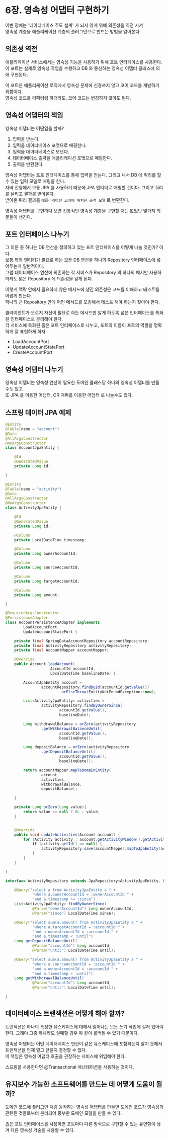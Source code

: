 # 6장. 영속성 어댑터 구현하기

이번 장에는 '데이터베이스 주도 설계' 가 되지 않게 위해 의존성을 역전 시켜 <br>
영속성 계층을 애플리케이션 계층의 플러그인으로 만드는 방법을 알아본다.

## 의존성 역전

애플리케이션 서비스에서는 영속성 기능을 사용하기 위해 포트 인터페이스를 사용한다. <br>
이 포트는 실제로 영속성 작업을 수행하고 DB 와 통신하는 영속성 어댑터 클래스에 의애 구현된다.

이 포트은 애플리케이션 로직에서 영속성 문제에 신경쓰지 않고 코어 코드를 개발하기 위함이다. <br>
영속성 코드를 리팩터링 하더라도, 코어 코드는 변경하지 않아도 된다.

## 영속성 어댑터의 책임

영속성 어댑터는 어떤일을 할까?

1. 입력을 받는다.
2. 입력을 데이터베이스 포맷으로 매핑한다.
3. 입력을 데이터베이스로 보낸다.
4. 데이터베이스 출력을 애플리케이션 포맷으로 매핑한다.
5. 출력을 반환한다.

영속성 어댑터는 포트 인터페이스를 통해 입력을 받는다. 그리고 나서 DB 에 쿼리를 할 수 있는 입력 모델로 매핑을 한다. <br>
자바 진영에서 보통 JPA 를 사용하기 때문에 JPA 엔티티로 매핑할 것이다. 그리고 쿼리를 날리고 결과를 받아온다. <br>
받아온 쿼리 결과를 `애플리케이션 코어에 위치한 출력 모델` 로 변환한다.

영속성 어댑터를 구현하다 보면 전통적인 영속성 계층을 구현할 때는 없었던 몇가지 의문들이 생긴다.

## 포트 인터페이스 나누기

그 의문 중 하나는 DB 연산을 정의하고 있는 포트 인터페이스를 어떻게 나눌 것인가? 이다. <br>
보통 특정 엔티티가 필요로 하는 모든 DB 연산을 하나의 Repository 인터페이스에 넣어두는게 일반적이다. <br>
그럼 데이터베이스 연산에 의존하는 각 서비스가 Repository 의 하나의 메서만 사용하더라도 넓은 Repository 에 의존성을 갖게 된다. <br>

이렇게 맥락 안에서 필요하지 않은 메서드에 생긴 의존성은 코드를 이해하고 테스트를 어렵게 만든다. <br>
하나의 큰 Repository 안에 어떤 메서드를 모킹해서 테스트 해야 하는지 찾아야 한다.

클라이언트가 오로지 자신이 필요로 하는 메서드만 알게 하도록 넓은 인터페이스를 특화된 인터페이스로 분리해야 한다. <br>
각 서비스에 특화된 좁은 포트 인터페이스로 나누고, 포트의 이름이 포트의 역할을 명확하게 잘 표현하게 하자

* LoadAccountPort
* UpdateAccountStatePort
* CreateAccountPort

## 영속성 어댑터 나누기

영속성 어댑터는 영속성 연산이 필요한 도메인 클래스당 하나의 영속성 어댑터를 만들 수도 있고 <br>
또 JPA 를 이용한 어댑터, OR 매퍼를 이용한 어댑터 로 나눌수도 있다.

## 스프링 데이터 JPA 예제

```java
@Entity
@Table(name = "account")
@Data
@AllArgsConstructor
@NoArgsConstructor
class AccountJpaEntity {

	@Id
	@GeneratedValue
	private Long id;

}
```

```java
@Entity
@Table(name = "activity")
@Data
@AllArgsConstructor
@NoArgsConstructor
class ActivityJpaEntity {

	@Id
	@GeneratedValue
	private Long id;

	@Column
	private LocalDateTime timestamp;

	@Column
	private Long ownerAccountId;

	@Column
	private Long sourceAccountId;

	@Column
	private Long targetAccountId;

	@Column
	private Long amount;

}

```

```java
@RequiredArgsConstructor
@PersistenceAdapter
class AccountPersistenceAdapter implements
		LoadAccountPort,
		UpdateAccountStatePort {

	private final SpringDataAccountRepository accountRepository;
	private final ActivityRepository activityRepository;
	private final AccountMapper accountMapper;

	@Override
	public Account loadAccount(
					AccountId accountId,
					LocalDateTime baselineDate) {

		AccountJpaEntity account =
				accountRepository.findById(accountId.getValue())
						.orElseThrow(EntityNotFoundException::new);

		List<ActivityJpaEntity> activities =
				activityRepository.findByOwnerSince(
						accountId.getValue(),
						baselineDate);

		Long withdrawalBalance = orZero(activityRepository
				.getWithdrawalBalanceUntil(
						accountId.getValue(),
						baselineDate));

		Long depositBalance = orZero(activityRepository
				.getDepositBalanceUntil(
						accountId.getValue(),
						baselineDate));

		return accountMapper.mapToDomainEntity(
				account,
				activities,
				withdrawalBalance,
				depositBalance);

	}

	private Long orZero(Long value){
		return value == null ? 0L : value;
	}


	@Override
	public void updateActivities(Account account) {
		for (Activity activity : account.getActivityWindow().getActivities()) {
			if (activity.getId() == null) {
				activityRepository.save(accountMapper.mapToJpaEntity(activity));
			}
		}
	}

}
```

```java
interface ActivityRepository extends JpaRepository<ActivityJpaEntity, Long> {

	@Query("select a from ActivityJpaEntity a " +
			"where a.ownerAccountId = :ownerAccountId " +
			"and a.timestamp >= :since")
	List<ActivityJpaEntity> findByOwnerSince(
			@Param("ownerAccountId") Long ownerAccountId,
			@Param("since") LocalDateTime since);

	@Query("select sum(a.amount) from ActivityJpaEntity a " +
			"where a.targetAccountId = :accountId " +
			"and a.ownerAccountId = :accountId " +
			"and a.timestamp < :until")
	Long getDepositBalanceUntil(
			@Param("accountId") Long accountId,
			@Param("until") LocalDateTime until);

	@Query("select sum(a.amount) from ActivityJpaEntity a " +
			"where a.sourceAccountId = :accountId " +
			"and a.ownerAccountId = :accountId " +
			"and a.timestamp < :until")
	Long getWithdrawalBalanceUntil(
			@Param("accountId") Long accountId,
			@Param("until") LocalDateTime until);

}
```

## 데이터베이스 트랜잭션은 어떻게 해야 할까?

트랜잭션은 하나의 특정한 유스케이스에 대해서 일어나는 모든 쓰기 작업에 걸쳐 있어야 한다. 그래야 그중 하나라도 실패할 경우 따 같이 롤백될 수 있기 때문이다.

영속성 어댑터는 어떤 데이터베이스 연산이 같은 유스케이스에 포함되는지 알지 못해서 트랜잭션을 언제 열고 닫을지 결정할 수 없다. <br>
이 책임은 영속성 어댑터 호출을 관장하는 서비스에 위임해야 한다.

스프링을 사용한다면 @Transactional 애너테이션을 사용하는 것이다.

## 유지보수 가능한 소프트웨어를 만드는 데 어떻게 도움이 될까?

도메인 코드에 플러그인 처럼 동작하는 영속성 어댑터를 만들면 도메인 코드가 영속성과 관련된 것들로부터 분리되어 풍부한 도메인 모델을 만들 수 있다.

좁은 포트 인터페이스를 사용하면 포트마다 다른 방식으로 구현할 수 있는 유연함이 생겨 다른 영속성 기술을 사용할 수 있다.


